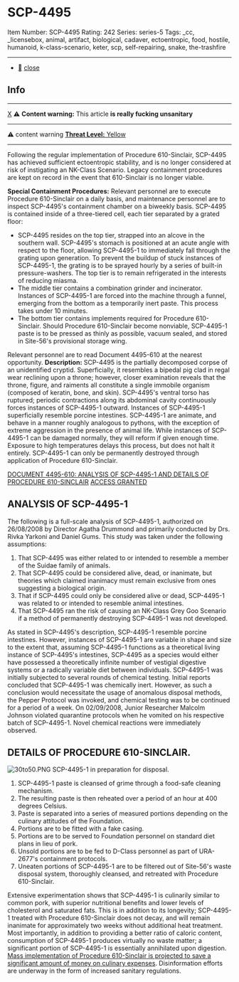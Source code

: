 # SCP-4495
Item Number: SCP-4495
Rating: 242
Series: series-5
Tags: _cc, _licensebox, animal, artifact, biological, cadaver, ectoentropic, food, hostile, humanoid, k-class-scenario, keter, scp, self-repairing, snake, the-trashfire

---

  * [](javascript:;)
[close](javascript:;)
## Info
* * *
[X](javascript:;)
⚠️ **Content warning:** This article **is really fucking unsanitary**
* * *

⚠️ content warning 
[**Threat Level:** Yellow](http://scp-int.wikidot.com/niveaux-de-menace-des-objets-scp)
* * *
Following the regular implementation of Procedure 610-Sinclair, SCP-4495 has achieved sufficient ectoentropic stability, and is no longer considered at risk of instigating an NK-Class Scenario. Legacy containment procedures are kept on record in the event that 610-Sinclair is no longer viable.
  
**Special Containment Procedures:** Relevant personnel are to execute Procedure 610-Sinclair on a daily basis, and maintenance personnel are to inspect SCP-4495's containment chamber on a biweekly basis. 
SCP-4495 is contained inside of a three-tiered cell, each tier separated by a grated floor:
  * SCP-4495 resides on the top tier, strapped into an alcove in the southern wall. SCP-4495's stomach is positioned at an acute angle with respect to the floor, allowing SCP-4495-1 to immediately fall through the grating upon generation. To prevent the buildup of stuck instances of SCP-4495-1, the grating is to be sprayed hourly by a series of built-in pressure-washers. The top tier is to remain refrigerated in the interests of reducing miasma.
  * The middle tier contains a combination grinder and incinerator. Instances of SCP-4495-1 are forced into the machine through a funnel, emerging from the bottom as a temporarily inert paste. This process takes under 10 minutes.
  * The bottom tier contains implements required for Procedure 610-Sinclair. Should Procedure 610-Sinclair become nonviable, SCP-4495-1 paste is to be pressed as thinly as possible, vacuum sealed, and stored in Site-56's provisional storage wing.

Relevant personnel are to read Document 4495-610 at the nearest opportunity.
**Description:** SCP-4495 is the partially decomposed corpse of an unidentified cryptid. Superficially, it resembles a bipedal pig clad in regal wear reclining upon a throne; however, closer examination reveals that the throne, figure, and raiments all constitute a single immobile organism (composed of keratin, bone, and skin).
SCP-4495's ventral torso has ruptured; periodic contractions along its abdominal cavity continuously forces instances of SCP-4495-1 outward. Instances of SCP-4495-1 superficially resemble porcine intestines. SCP-4495-1 are animate, and behave in a manner roughly analogous to pythons, with the exception of extreme aggression in the presence of animal life.
While instances of SCP-4495-1 can be damaged normally, they will reform if given enough time. Exposure to high temperatures delays this process, but does not halt it entirely. SCP-4495-1 can only be permanently destroyed through application of Procedure 610-Sinclair.  

[DOCUMENT 4495-610: ANALYSIS OF SCP-4495-1 AND DETAILS OF PROCEDURE 610-SINCLAIR](javascript:;)
[ACCESS GRANTED](javascript:;)
## ANALYSIS OF SCP-4495-1
The following is a full-scale analysis of SCP-4495-1, authorized on 26/08/2008 by Director Agatha Drummond and primarily conducted by Drs. Rivka Yarkoni and Daniel Gums. This study was taken under the following assumptions:
  1. That SCP-4495 was either related to or intended to resemble a member of the Suidae family of animals.
  2. That SCP-4495 could be considered alive, dead, or inanimate, but theories which claimed inanimacy must remain exclusive from ones suggesting a biological origin.
  3. That if SCP-4495 could only be considered alive or dead, SCP-4495-1 was related to or intended to resemble animal intestines.
  4. That SCP-4495 ran the risk of causing an NK-Class Grey Goo Scenario if a method of permanently destroying SCP-4495-1 was not developed.

As stated in SCP-4495's description, SCP-4495-1 resemble porcine intestines. However, instances of SCP-4495-1 are variable in shape and size to the extent that, assuming SCP-4495-1 functions as a theoretical living instance of SCP-4495's intestines, SCP-4495 as a species would either have possessed a theoretically infinite number of vestigial digestive systems or a radically variable diet between individuals.
SCP-4495-1 was initially subjected to several rounds of chemical testing. Initial reports concluded that SCP-4495-1 was chemically inert. However, as such a conclusion would necessitate the usage of anomalous disposal methods, the Pepper Protocol was invoked, and chemical testing was to be continued for a period of a week.
On 02/09/2008, Junior Researcher Malcolm Johnson violated quarantine protocols when he vomited on his respective batch of SCP-4495-1. Novel chemical reactions were immediately observed.
## DETAILS OF PROCEDURE 610-SINCLAIR.
![30to50.PNG](https://scp-wiki.wdfiles.com/local--files/scp-4495/30to50.PNG)
SCP-4495-1 in preparation for disposal.
  1. SCP-4495-1 paste is cleansed of grime through a food-safe cleaning mechanism.
  2. The resulting paste is then reheated over a period of an hour at 400 degrees Celsius.
  3. Paste is separated into a series of measured portions depending on the culinary attitudes of the Foundation.
  4. Portions are to be fitted with a fake casing.
  5. Portions are to be served to Foundation personnel on standard diet plans in lieu of pork.
  6. Unsold portions are to be fed to D-Class personnel as part of URA-2677's containment protocols.
  7. Uneaten portions of SCP-4495-1 are to be filtered out of Site-56's waste disposal system, thoroughly cleansed, and retreated with Procedure 610-Sinclair.

Extensive experimentation shows that SCP-4495-1 is culinarily similar to common pork, with superior nutritional benefits and lower levels of cholesterol and saturated fats. This is in addition to its longevity; SCP-4495-1 treated with Procedure 610-Sinclair does not decay, and will remain inanimate for approximately two weeks without additional heat treatment.
Most importantly, in addition to providing a better ratio of caloric content, consumption of SCP-4495-1 produces virtually no waste matter; a significant portion of SCP-4495-1 is essentially annihilated upon digestion.
[Mass implementation of Procedure 610-Sinclair is projected to save a significant amount of money on culinary expenses](/site-81-community-cookbook). Disinformation efforts are underway in the form of increased sanitary regulations.